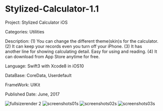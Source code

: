 # Stylized-Calculator-1.1
Project: Stylized Calculator iOS

Categories: Utilities

Description:
(1) You can change the different theme(skin)s for the calculator.
(2) It can keep your records even you turn off your iPhone.
(3) It has another line for showing calculating detail. Easy for using and reading.
(4) It can download from App Store anytime for free.

Language: Swift3 with Xcode8 in iOS10

DataBase: CoreData, Userdefault

FrameWork: UIKit

Published Date: June, 2017

![fullsizerender 2](https://user-images.githubusercontent.com/12676014/27502661-b6b7bdfe-5843-11e7-88c7-df04e56afeeb.jpg)
![screenshots01s](https://user-images.githubusercontent.com/12676014/27502623-684594ca-5843-11e7-946b-dd5413c21ca4.png)
![screenshots02s](https://user-images.githubusercontent.com/12676014/27502636-88130a94-5843-11e7-8612-cead187caaac.png)
![screenshots03s](https://user-images.githubusercontent.com/12676014/27502641-95b24976-5843-11e7-9f89-b513fe4d43b2.png)






